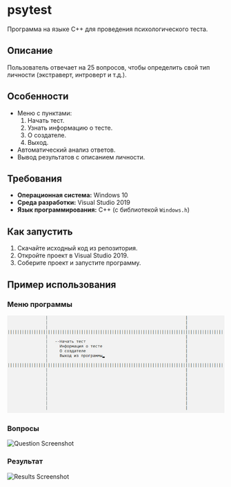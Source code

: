 # psytest
Программа на языке C++ для проведения психологического теста.

## Описание
Пользователь отвечает на 25 вопросов, чтобы определить свой тип личности (экстраверт, интроверт и т.д.). 

## Особенности
- Меню с пунктами:
  1. Начать тест.
  2. Узнать информацию о тесте.
  3. О создателе.
  4. Выход.
- Автоматический анализ ответов.
- Вывод результатов с описанием личности.

## Требования
- **Операционная система:** Windows 10
- **Среда разработки:** Visual Studio 2019
- **Язык программирования:** C++ (с библиотекой `Windows.h`)

## Как запустить
1. Скачайте исходный код из репозитория.
2. Откройте проект в Visual Studio 2019.
3. Соберите проект и запустите программу.

## Пример использования
### Меню программы
![Menu Screenshot](images/photo_2025-01-01_23-51-30.jpg)

### Вопросы
![Question Screenshot](link-to-question-screenshot)

### Результат
![Results Screenshot](link-to-results-screenshot)


